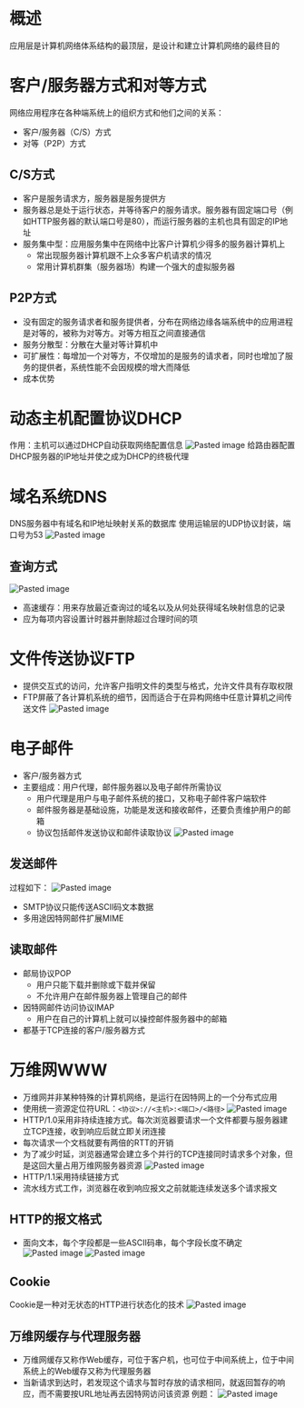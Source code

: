 # 概述
应用层是计算机网络体系结构的最顶层，是设计和建立计算机网络的最终目的
# 客户/服务器方式和对等方式
网络应用程序在各种端系统上的组织方式和他们之间的关系：
- 客户/服务器（C/S）方式
- 对等（P2P）方式
## C/S方式
- 客户是服务请求方，服务器是服务提供方
- 服务器总是处于运行状态，并等待客户的服务请求。服务器有固定端口号（例如HTTP服务器的默认端口号是80），而运行服务器的主机也具有固定的IP地址
- 服务集中型：应用服务集中在网络中比客户计算机少得多的服务器计算机上
	- 常出现服务器计算机跟不上众多客户机请求的情况
	- 常用计算机群集（服务器场）构建一个强大的虚拟服务器
## P2P方式
- 没有固定的服务请求者和服务提供者，分布在网络边缘各端系统中的应用进程是对等的，被称为对等方。对等方相互之间直接通信
- 服务分散型：分散在大量对等计算机中
- 可扩展性：每增加一个对等方，不仅增加的是服务的请求者，同时也增加了服务的提供者，系统性能不会因规模的增大而降低
- 成本优势
# 动态主机配置协议DHCP
作用：主机可以通过DHCP自动获取网络配置信息
![Pasted image](images/Pasted%20image%2020231130144758.png)
给路由器配置DHCP服务器的IP地址并使之成为DHCP的终极代理
# 域名系统DNS
DNS服务器中有域名和IP地址映射关系的数据库
使用运输层的UDP协议封装，端口号为53
![Pasted image](images/Pasted%20image%2020231130145642.png)
## 查询方式
![Pasted image](images/Pasted%20image%2020231130150810.png)
- 高速缓存：用来存放最近查询过的域名以及从何处获得域名映射信息的记录
- 应为每项内容设置计时器并删除超过合理时间的项
# 文件传送协议FTP
- 提供交互式的访问，允许客户指明文件的类型与格式，允许文件具有存取权限
- FTP屏蔽了各计算机系统的细节，因而适合于在异构网络中任意计算机之间传送文件
![Pasted image](images/Pasted%20image%2020231130151754.png)
# 电子邮件
- 客户/服务器方式
- 主要组成：用户代理，邮件服务器以及电子邮件所需协议
	- 用户代理是用户与电子邮件系统的接口，又称电子邮件客户端软件
	- 邮件服务器是基础设施，功能是发送和接收邮件，还要负责维护用户的邮箱
	- 协议包括邮件发送协议和邮件读取协议
![Pasted image](images/Pasted%20image%2020231130152553.png)
## 发送邮件
过程如下：
![Pasted image](images/Pasted%20image%2020231130192915.png)
- SMTP协议只能传送ASCII码文本数据
- 多用途因特网邮件扩展MIME
## 读取邮件
- 邮局协议POP
	- 用户只能下载并删除或下载并保留
	- 不允许用户在邮件服务器上管理自己的邮件
- 因特网邮件访问协议IMAP
	- 用户在自己的计算机上就可以操控邮件服务器中的邮箱
- 都基于TCP连接的客户/服务器方式
# 万维网WWW
- 万维网并非某种特殊的计算机网络，是运行在因特网上的一个分布式应用
- 使用统一资源定位符URL：`<协议>://<主机>:<端口>/<路径>`
![Pasted image](images/Pasted%20image%2020231130194420.png)
- HTTP/1.0采用非持续连接方式。每次浏览器要请求一个文件都要与服务器建立TCP连接，收到响应后就立即关闭连接
- 每次请求一个文档就要有两倍的RTT的开销
- 为了减少时延，浏览器通常会建立多个并行的TCP连接同时请求多个对象，但是这回大量占用万维网服务器资源
![Pasted image](images/Pasted%20image%2020231130194856.png)
- HTTP/1.1采用持续链接方式
- 流水线方式工作，浏览器在收到响应报文之前就能连续发送多个请求报文
## HTTP的报文格式
- 面向文本，每个字段都是一些ASCII码串，每个字段长度不确定
![Pasted image](images/Pasted%20image%2020231130195136.png)
![Pasted image](images/Pasted%20image%2020231130195235.png)
## Cookie
Cookie是一种对无状态的HTTP进行状态化的技术
![Pasted image](images/Pasted%20image%2020231130195424.png)
## 万维网缓存与代理服务器
- 万维网缓存又称作Web缓存，可位于客户机，也可位于中间系统上，位于中间系统上的Web缓存又称为代理服务器
- 当新请求到达时，若发现这个请求与暂时存放的请求相同，就返回暂存的响应，而不需要按URL地址再去因特网访问该资源
例题：
![Pasted image](images/Pasted%20image%2020231130200014.png)
